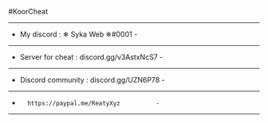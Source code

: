               
#KoorCheat

---------------------------------------------
- My discord : ❄ Syka Web ❄#0001          -
---------------------------------------------
- Server for cheat : discord.gg/v3AstxNcS7  -
---------------------------------------------
- Discord community : discord.gg/UZN6P78    -
---------------------------------------------
-       https://paypal.me/ReatyXyz          -
---------------------------------------------
